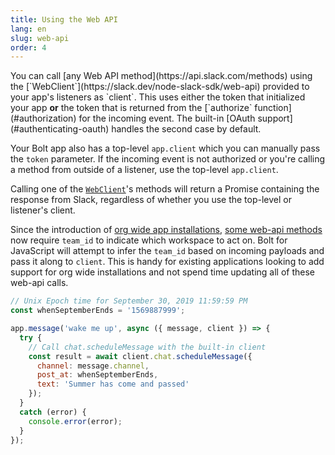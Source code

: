 ```yaml
---
title: Using the Web API
lang: en
slug: web-api
order: 4
---
```


<div class="section-content">
You can call [any Web API method](https://api.slack.com/methods) using the [`WebClient`](https://slack.dev/node-slack-sdk/web-api) provided to your app's listeners as `client`. This uses either the token that initialized your app <b>or</b> the token that is returned from the [`authorize` function](#authorization) for the incoming event. The built-in [OAuth support](#authenticating-oauth) handles the second case by default.

Your Bolt app also has a top-level `app.client` which you can manually pass the `token` parameter. If the incoming event is not authorized or you're calling a method from outside of a listener, use the top-level `app.client`.

Calling one of the [`WebClient`](https://slack.dev/node-slack-sdk/web-api)'s methods will return a Promise containing the response from Slack, regardless of whether you use the top-level or listener's client.

Since the introduction of [org wide app installations](https://api.slack.com/enterprise/apps), [some web-api methods](https://api.slack.com/enterprise/apps/changes-apis#methods) now require `team_id` to indicate which workspace to act on. Bolt for JavaScript will attempt to infer the `team_id` based on incoming payloads and pass it along to `client`. This is handy for existing applications looking to add support for org wide installations and not spend time updating all of these web-api calls.
</div>

```javascript
// Unix Epoch time for September 30, 2019 11:59:59 PM
const whenSeptemberEnds = '1569887999';

app.message('wake me up', async ({ message, client }) => {
  try {
    // Call chat.scheduleMessage with the built-in client
    const result = await client.chat.scheduleMessage({
      channel: message.channel,
      post_at: whenSeptemberEnds,
      text: 'Summer has come and passed'
    });
  }
  catch (error) {
    console.error(error);
  }
});
```
